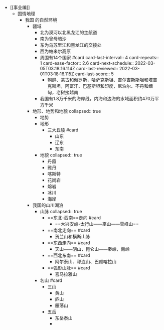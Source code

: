 - [[事业编]]
	- 国情地理
		- 我国 的自然环境
			- 疆域
				- 北为漠河以北黑龙江的主航道
				- 南为曾母暗沙
				- 东为乌苏里江和黑龙江的交接处
				- 西为帕米尔高原
				- 周围有14个国家 #card
				  card-last-interval:: 4
				  card-repeats:: 1
				  card-ease-factor:: 2.6
				  card-next-schedule:: 2022-03-05T03:18:16.114Z
				  card-last-reviewed:: 2022-03-01T03:18:16.115Z
				  card-last-score:: 5
					- 朝鲜、蒙古和俄罗斯，哈萨克斯坦、吉尔吉斯斯坦和塔吉克斯坦，阿富汗、巴基斯坦和印度，尼泊尔、不丹和缅甸，老挝接越南
				- 我国有1.8万千米的海岸线，内海和边海的水域面积约470万平方千米
			- 地形、地势和地貌
			  collapsed:: true
				- 地势
				- 地形
					- 三大丘陵 #card
						- 山东
						- 辽东
						- 东南
				- 地貌
				  collapsed:: true
					- 丹霞
					- 雅丹
					- 喀斯特
					- 花岗岩
					- 熔岩
					- 冰川
					- 海岸
			- 我国的山川湖泊
				- 山脉 
				  collapsed:: true
					- ==东北-西南==走向 #card
						- ==大兴安岭-太行山——巫山——雪峰山==
					- ==南北走向== #card
						- 贺兰山和横断山脉
					- ==东西走向== #card
						- 天山——阴山，昆仑山——秦岭，南岭
					- ==西北东南== #card
						- 阿尔泰山、祁连山、巴颜喀拉山
					- ==弧形山脉== #card
						- 喜马拉雅山
				- 名山 #card
					- 三山
						- 黄山
						- 庐山
						- 雁荡山
					- 五岳
						- 东岳泰山
						-